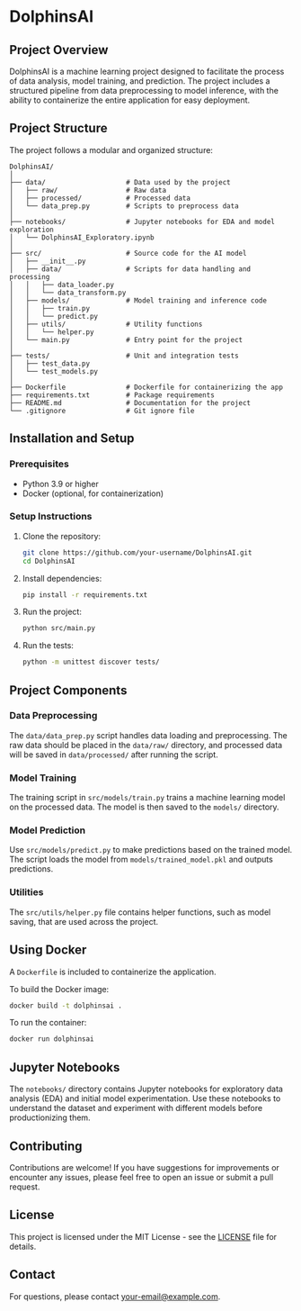 
# DolphinsAI

## Project Overview
DolphinsAI is a machine learning project designed to facilitate the process of data analysis, model training, and prediction. The project includes a structured pipeline from data preprocessing to model inference, with the ability to containerize the entire application for easy deployment.

## Project Structure
The project follows a modular and organized structure:

```
DolphinsAI/
│
├── data/                    # Data used by the project
│   ├── raw/                 # Raw data
│   ├── processed/           # Processed data
│   └── data_prep.py         # Scripts to preprocess data
│
├── notebooks/               # Jupyter notebooks for EDA and model exploration
│   └── DolphinsAI_Exploratory.ipynb
│
├── src/                     # Source code for the AI model
│   ├── __init__.py
│   ├── data/                # Scripts for data handling and processing
│   │   ├── data_loader.py
│   │   └── data_transform.py
│   ├── models/              # Model training and inference code
│   │   ├── train.py
│   │   └── predict.py
│   ├── utils/               # Utility functions
│   │   └── helper.py
│   └── main.py              # Entry point for the project
│
├── tests/                   # Unit and integration tests
│   ├── test_data.py
│   └── test_models.py
│
├── Dockerfile               # Dockerfile for containerizing the app
├── requirements.txt         # Package requirements
├── README.md                # Documentation for the project
└── .gitignore               # Git ignore file
```

## Installation and Setup

### Prerequisites
- Python 3.9 or higher
- Docker (optional, for containerization)

### Setup Instructions
1. Clone the repository:
   ```bash
   git clone https://github.com/your-username/DolphinsAI.git
   cd DolphinsAI
   ```

2. Install dependencies:
   ```bash
   pip install -r requirements.txt
   ```

3. Run the project:
   ```bash
   python src/main.py
   ```

4. Run the tests:
   ```bash
   python -m unittest discover tests/
   ```

## Project Components

### Data Preprocessing
The `data/data_prep.py` script handles data loading and preprocessing. The raw data should be placed in the `data/raw/` directory, and processed data will be saved in `data/processed/` after running the script.

### Model Training
The training script in `src/models/train.py` trains a machine learning model on the processed data. The model is then saved to the `models/` directory.

### Model Prediction
Use `src/models/predict.py` to make predictions based on the trained model. The script loads the model from `models/trained_model.pkl` and outputs predictions.

### Utilities
The `src/utils/helper.py` file contains helper functions, such as model saving, that are used across the project.

## Using Docker
A `Dockerfile` is included to containerize the application.

To build the Docker image:
```bash
docker build -t dolphinsai .
```

To run the container:
```bash
docker run dolphinsai
```

## Jupyter Notebooks
The `notebooks/` directory contains Jupyter notebooks for exploratory data analysis (EDA) and initial model experimentation. Use these notebooks to understand the dataset and experiment with different models before productionizing them.

## Contributing
Contributions are welcome! If you have suggestions for improvements or encounter any issues, please feel free to open an issue or submit a pull request.

## License
This project is licensed under the MIT License - see the [LICENSE](LICENSE) file for details.

## Contact
For questions, please contact [your-email@example.com](mailto:your-email@example.com).
